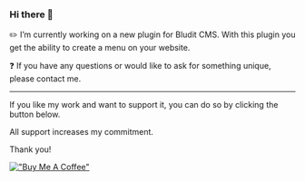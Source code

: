 ### Hi there 👋

✏️ I’m currently working on a new plugin for Bludit CMS. With this plugin you get the ability to create a menu on your website.

❓ If you have any questions or would like to ask for something unique, please contact me.

---
If you like my work and want to support it, you can do so by clicking the button below.

All support increases my commitment.

Thank you!

[!["Buy Me A Coffee"](https://www.buymeacoffee.com/assets/img/custom_images/orange_img.png)](https://www.buymeacoffee.com/tompidev)

<!--
**tompidev/tompidev** is a ✨ _special_ ✨ repository because its `README.md` (this file) appears on your GitHub profile.

Here are some ideas to get you started:

- 🌱 I’m currently learning ...
- 👯 I’m looking to collaborate on ...
- 🤔 I’m looking for help with ...
- 💬 Ask me about ...
- 📫 How to reach me: ...
- 😄 Pronouns: ...
- ⚡ Fun fact: ...
-->
